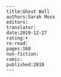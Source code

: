 
    ---
    title:Ghost Wall
    authors:Sarah Moss
    editors:
    translator:
    date:2019-12-27
    rating:+
    re-read:
    pages:160
    non-fiction:
    comic:
    published:2018
    ---

    